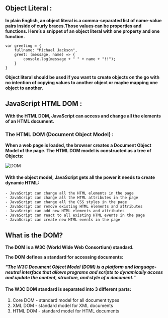 ## Object Literal :

**In plain English, an object literal is a comma-separated list of name-value pairs inside of curly braces.Those values can be properties and functions. Here’s a snippet of an object literal with one property and one function.**
```
var greeting = {
    fullname: "Michael Jackson",
    greet: (message, name) => {
        console.log(message + " " + name + "!!");
    }
}
```

**Object literal should be used if you want to create objects on the go with no intention of copying values to another object or maybe mapping one object to another.**

## JavaScript HTML DOM :

**With the HTML DOM, JavaScript can access and change all the elements of an HTML document.**

### The HTML DOM (Document Object Model) :

**When a web page is loaded, the browser creates a Document Object Model of the page. The HTML DOM model is constructed as a tree of Objects:**

![DOM](https://www.w3schools.com/js/pic_htmltree.gif)

#### With the object model, JavaScript gets all the power it needs to create dynamic HTML:
```
- JavaScript can change all the HTML elements in the page
- JavaScript can change all the HTML attributes in the page
- JavaScript can change all the CSS styles in the page
- JavaScript can remove existing HTML elements and attributes
- JavaScript can add new HTML elements and attributes
- JavaScript can react to all existing HTML events in the page
- JavaScript can create new HTML events in the page
```

## What is the DOM?

**The DOM is a W3C (World Wide Web Consortium) standard.**

**The DOM defines a standard for accessing documents:**

***"The W3C Document Object Model (DOM) is a platform and language-neutral interface that allows programs and scripts to dynamically access and update the content, structure, and style of a document."***

#### The W3C DOM standard is separated into 3 different parts:

1. Core DOM - standard model for all document types
2. XML DOM - standard model for XML documents
3. HTML DOM - standard model for HTML documents




